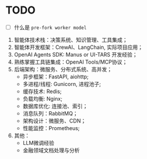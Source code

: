# TODO
- [ ] 什么是 `pre-fork worker model`



1. 智能体技术栈：决策系统、知识管理、工具集成；
2. 智能体开发框架：CrewAI、LangChain, 实际项目应用；
3. OpenAI Agents SDK: Manus or UI-TARS 开发经验；
4. 熟练掌握工具链集成：OpenAI Tools/MCP协议；
5. 后端架构：微服务、分布式系统、高并发；
    - 异步框架：FastAPI, aiohttp;
    - 多进程/线程: Gunicorn, 进程池子;
    - 缓存技术: Redis;
    - 负载均衡: Nginx;
    - 数据库优化: 连接池、索引；
    - 消息队列：RabbitMQ；
    - 架构设计：微服务、CDN；
    - 性能监控：Prometheus;
6. 其他：
    - LLM微调经验
    - 金融领域文档处理与分析


